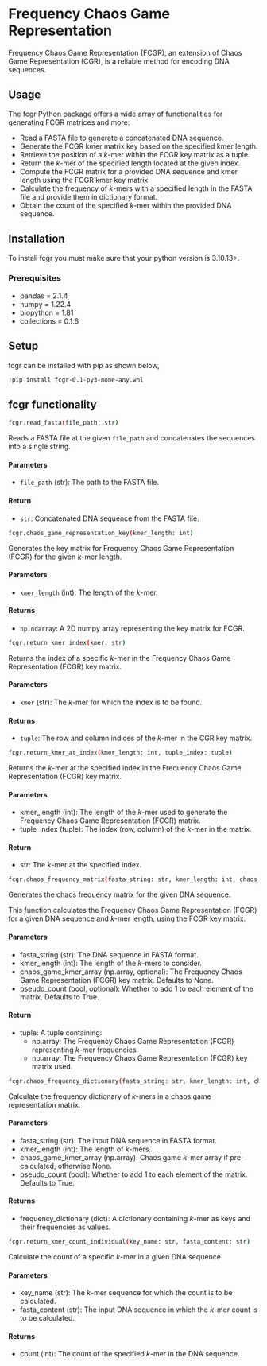 # Frequency Chaos Game Representation

Frequency Chaos Game Representation (FCGR), an extension of Chaos Game Representation (CGR), is a reliable method for encoding DNA sequences.

## Usage

The fcgr Python package offers a wide array of functionalities for generating FCGR matrices and more:

* Read a FASTA file to generate a concatenated DNA sequence.
* Generate the FCGR kmer matrix key based on the specified kmer length.
* Retrieve the position of a *k*-mer within the FCGR key matrix as a tuple.
* Return the *k*-mer of the specified length located at the given index.
* Compute the FCGR matrix for a provided DNA sequence and kmer length using the FCGR kmer key matrix.
* Calculate the frequency of *k*-mers with a specified length in the FASTA file and provide them in dictionary format.
* Obtain the count of the specified *k*-mer within the provided DNA sequence.

## Installation
To install fcgr you must make sure that your python version is 3.10.13+.

### Prerequisites
* pandas = 2.1.4
* numpy = 1.22.4
* biopython = 1.81
* collections = 0.1.6

## Setup
fcgr can be installed with pip as shown below,

```bash
!pip install fcgr-0.1-py3-none-any.whl

```

## fcgr functionality

```bash
fcgr.read_fasta(file_path: str)
```

Reads a FASTA file at the given `file_path` and concatenates the sequences into a single string.

#### Parameters

- `file_path` (str): The path to the FASTA file.

#### Return

- `str`: Concatenated DNA sequence from the FASTA file.

```bash
fcgr.chaos_game_representation_key(kmer_length: int)
```
Generates the key matrix for Frequency Chaos Game Representation (FCGR) for the given *k*-mer length.

#### Parameters

- `kmer_length` (int): The length of the *k*-mer.

#### Returns

- `np.ndarray`: A 2D numpy array representing the key matrix for FCGR.

```bash
fcgr.return_kmer_index(kmer: str)
```
Returns the index of a specific *k*-mer in the Frequency Chaos Game Representation (FCGR) key matrix.

#### Parameters

- `kmer` (str): The *k*-mer for which the index is to be found.

#### Returns

- `tuple`: The row and column indices of the *k*-mer in the CGR key matrix.

```bash
fcgr.return_kmer_at_index(kmer_length: int, tuple_index: tuple)
```
Returns the *k*-mer at the specified index in the Frequency Chaos Game Representation (FCGR) key matrix.

#### Parameters
* kmer_length (int): The length of the *k*-mer used to generate the Frequency Chaos Game Representation (FCGR) matrix.
* tuple_index (tuple): The index (row, column) of the *k*-mer in the matrix.

#### Return
* str: The *k*-mer at the specified index.
  
```bash
fcgr.chaos_frequency_matrix(fasta_string: str, kmer_length: int, chaos_game_kmer_array: np.array = None, pseudo_count: bool = True)
```
Generates the chaos frequency matrix for the given DNA sequence.

This function calculates the Frequency Chaos Game Representation (FCGR) for a given DNA sequence and *k*-mer length, using the FCGR key matrix.

#### Parameters
* fasta_string (str): The DNA sequence in FASTA format.
* kmer_length (int): The length of the *k*-mers to consider.
* chaos_game_kmer_array (np.array, optional): The Frequency Chaos Game Representation (FCGR) key matrix. Defaults to None.
* pseudo_count (bool, optional): Whether to add 1 to each element of the matrix. Defaults to True.

#### Return
* tuple: A tuple containing:
  - np.array: The Frequency Chaos Game Representation (FCGR) representing *k*-mer frequencies.
  - np.array: The Frequency Chaos Game Representation (FCGR) key matrix used.
 
```bash    
fcgr.chaos_frequency_dictionary(fasta_string: str, kmer_length: int, chaos_game_kmer_array: np.array = None, pseudo_count: bool = True)
```
Calculate the frequency dictionary of *k*-mers in a chaos game representation matrix.

#### Parameters
* fasta_string (str): The input DNA sequence in FASTA format.
* kmer_length (int): The length of *k*-mers.
* chaos_game_kmer_array (np.array): Chaos game *k*-mer array if pre-calculated, otherwise None.
* pseudo_count (bool): Whether to add 1 to each element of the matrix. Defaults to True.
#### Returns
* frequency_dictionary (dict): A dictionary containing *k*-mer as keys and their frequencies as values.

```bash   
fcgr.return_kmer_count_individual(key_name: str, fasta_content: str)
```

Calculate the count of a specific *k*-mer in a given DNA sequence.

#### Parameters
* key_name (str): The *k*-mer sequence for which the count is to be calculated.
* fasta_content (str): The input DNA sequence in which the *k*-mer count is to be calculated.

#### Returns
* count (int): The count of the specified *k*-mer in the DNA sequence.



